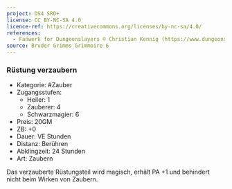 ```yaml
---
project: DS4 SRD+
license: CC BY-NC-SA 4.0
licence-ref: https://creativecommons.org/licenses/by-nc-sa/4.0/
references: 
  - Fanwerk for Dungeonslayers © Christian Kennig (https://www.dungeonslayers.net/)
source: Bruder Grimms Grimmoire 6
---
```


### Rüstung verzaubern

- Kategorie: #Zauber
- Zugangsstufen:
  - Heiler: 1
  - Zauberer: 4
  - Schwarzmagier: 6
- Preis: 20GM
- ZB: +0
- Dauer: VE Stunden
- Distanz: Berühren
- Abklingzeit: 24 Stunden
- Art: Zaubern

Das verzauberte Rüstungsteil wird magisch, erhält PA +1 und behindert nicht beim Wirken von Zaubern.

